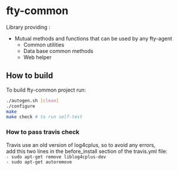 # fty-common
Library providing :  
* Mutual methods and functions that can be used by any fty-agent
  * Common utilities
  * Data base common methods
  * Web helper

## How to build
To build fty-common project run:
```bash
./autogen.sh [clean]
./configure
make
make check # to run self-test
```

### How to pass travis check
Travis use an old version of log4cplus, so to avoid any errors,   
add this two lines in the before_install section of the travis.yml file:  
<code>- sudo apt-get remove liblog4cplus-dev</code>  
<code>- sudo apt-get autoremove</code>
